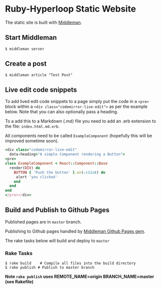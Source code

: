 # Ruby-Hyperloop Static Website

The static site is built with [Middleman](https://middlemanapp.com/).

## Start Middleman
```text
$ middleman server
```

## Create a post

```text
$ middleman article "Test Post"
```

## Live edit code snippets

To add lived edit code snippets to a page simply put the code in a `<pre>` block within a `<div class="codemirror-live-edit">` as per the example below. Note that you can also optionally pass a heading.

To a add this to a Markdown (.md) file you need to add an .erb extension to the file: `index.html.md.erb`.

All components need to be called `ExampleComponent` (hopefully this will be improved sometime soon).

```ruby
<div class="codemirror-live-edit"
  data-heading="A simple Component rendering a Button">
<pre>
class ExampleComponent < React::Component::Base
  render(DIV) do
    BUTTON { 'Push the button' }.on(:click) do
     alert 'you clicked'
    end
  end
end
</pre></div>
```

## Build and Publish to Github Pages
Published pages are in `master` branch.

Publishing to Github pages handled by [Middleman Github Pages gem](https://github.com/edgecase/middleman-gh-pages).

The rake tasks below will build and deploy to `master`

### Rake Tasks
```text
$ rake build    # Compile all files into the build directory
$ rake publish # Publish to master branch
```
**Note `rake publish` uses REMOTE_NAME=origin  BRANCH_NAME=master (see Rakefile)**
